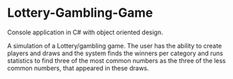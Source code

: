 # Lottery-Gambling-Game

Console application in C# with object oriented design.

A simulation of a Lottery/gambling game. The user has the ability to create players and draws and the system finds the winners per category and runs statistics to find three of the most common numbers as the three of the less common numbers, that appeared in these draws.
